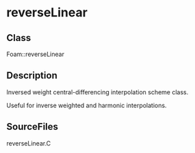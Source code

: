 # reverseLinear 
## Class
Foam::reverseLinear

## Description
Inversed weight central-differencing interpolation scheme class.

Useful for inverse weighted and harmonic interpolations.

## SourceFiles
reverseLinear.C


